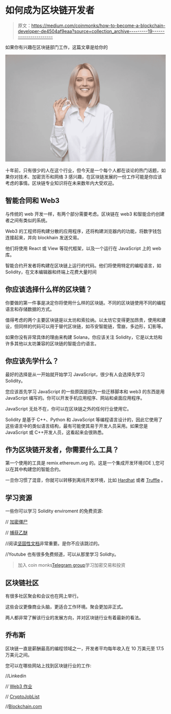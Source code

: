 # 如何成为区块链开发者

> 原文：<https://medium.com/coinmonks/how-to-become-a-blockchain-developer-de4504af9eaa?source=collection_archive---------19----------------------->

如果你有兴趣在区块链部门工作，这篇文章是给你的

![](img/17b4d52a706c200b1e2743ca7c99b043.png)

十年前，只有很少的人在这个行业，但今天是一个每个人都在谈论的热门话题，如果你对技术、加密货币和网络 3 感兴趣，在区块链发展的一份工作可能是你应该考虑的事情。区块链专业知识将在未来数年内大受欢迎。

## 智能合同和 Web3

与传统的 web 开发一样，有两个部分需要考虑。区块链在 web3 和智能合约创建者之间有类似的系统。

Web3 的工程师将构建分散的应用程序，还将构建浏览器内的功能，将数字钱包连接起来，并向 blockhain 发送交易。

他们将使用 React 或 View 等现代框架，以及一个运行在 JavaScript 上的 web 库。

智能合约开发者将构建在区块链上运行的代码。他们将使用特定的编程语言，如 Solidity，在文本编辑器和终端上花费大量时间

## 你应该选择什么样的区块链？

你要做的第一件事是决定你将使用什么样的区块链。不同的区块链使用不同的编程语言和存储数据的方式。

值得考虑的两个主要区块链是以太坊和索拉纳。以太坊它变得更加昂贵，使用和建设，但同样的代码可以用于替代区块链，如币安智能链，雪崩，多边形，幻影等。

如果你没有非常具体的理由来构建 Solana，你应该关注 Solidity，它是以太坊和许多其他以太坊兼容的区块链的智能合约语言。

## 你应该先学什么？

最好的选择是从一开始就开始学习 JavaScript，很少有人会选择先学习 Solidity。

您应该首先学习 JavaScript 的一些原因是因为一些迁移脚本和 web3 的东西是用 JavaScript 编写的。你可以开发手机应用程序、网站和桌面应用程序。

JavaScript 无处不在，你可以在区块链之外的任何行业使用它。

Solidity 是基于 C++、Python 和 JavaScript 等编程语言设计的，因此它使用了这些语言中的类似语言结构，最有可能使其易于开发人员采用。如果您是 JavaScript 或 C++开发人员，这看起来会很熟悉。

## 作为区块链开发者，你需要什么工具？

第一个使用的工具是 remix.ethereum.org 的。这是一个集成开发环境(IDE ),您可以在其中构建您的智能合约。

一旦你习惯了混音，你就可以转移到离线开发环境，比如 [Hardhat](https://hardhat.org/) 或者 [Truffle](https://trufflesuite.com/) 。

## 学习资源

一些你可以学习 Solidity enviroment 的免费资源:

// [加密僵尸](https://cryptozombies.io/)

// [捕获乙醚](https://capturetheether.com/)

//阅读[坚固性文档](https://docs.soliditylang.org/en/v0.8.14/)非常重要。是你不应该跳过的。

//Youtube 也有很多免费频道，可以从那里学习 Solidty。

> 加入 coin monks[Telegram group](https://t.me/joinchat/Trz8jaxd6xEsBI4p)学习加密交易和投资

## 区块链社区

有很多社区聚会和会议也在网上举行。

这些会议更像商业头脑，更适合工作环境。聚会更加非正式。

两人都非常了解该行业的发展方向，并对区块链行业有着最新的看法。

## 乔布斯

区块链一直是薪酬最高的编程领域之一，开发者平均每年收入在 10 万美元至 17.5 万美元之间。

您可以在哪些网站上找到区块链行业的工作:

//Linkedin

// [Web3 作业](https://web3.career/)

// [CryptoJobList](https://cryptojobslist.com/)

//[Blockchain.com](https://www.blockchain.com/careers)
